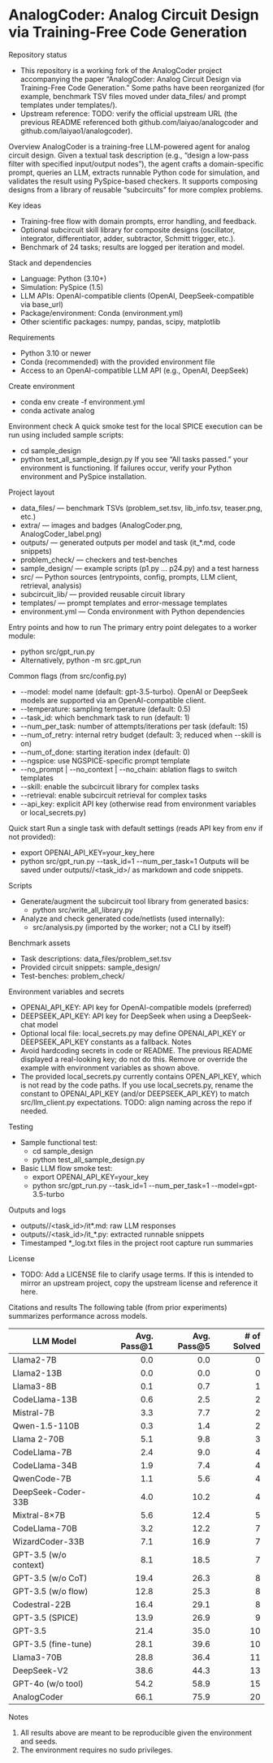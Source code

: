 # AnalogCoder: Analog Circuit Design via Training-Free Code Generation

Repository status
- This repository is a working fork of the AnalogCoder project accompanying the paper “AnalogCoder: Analog Circuit Design via Training-Free Code Generation.” Some paths have been reorganized (for example, benchmark TSV files moved under data_files/ and prompt templates under templates/).
- Upstream reference: TODO: verify the official upstream URL (the previous README referenced both github.com/laiyao/analogcoder and github.com/laiyao1/analogcoder).

Overview
AnalogCoder is a training-free LLM-powered agent for analog circuit design. Given a textual task description (e.g., “design a low-pass filter with specified input/output nodes”), the agent crafts a domain-specific prompt, queries an LLM, extracts runnable Python code for simulation, and validates the result using PySpice-based checkers. It supports composing designs from a library of reusable “subcircuits” for more complex problems.

Key ideas
- Training-free flow with domain prompts, error handling, and feedback.
- Optional subcircuit skill library for composite designs (oscillator, integrator, differentiator, adder, subtractor, Schmitt trigger, etc.).
- Benchmark of 24 tasks; results are logged per iteration and model.

Stack and dependencies
- Language: Python (3.10+)
- Simulation: PySpice (1.5)
- LLM APIs: OpenAI-compatible clients (OpenAI, DeepSeek-compatible via base_url)
- Package/environment: Conda (environment.yml)
- Other scientific packages: numpy, pandas, scipy, matplotlib

Requirements
- Python 3.10 or newer
- Conda (recommended) with the provided environment file
- Access to an OpenAI-compatible LLM API (e.g., OpenAI, DeepSeek)

Create environment
- conda env create -f environment.yml
- conda activate analog

Environment check
A quick smoke test for the local SPICE execution can be run using included sample scripts:
- cd sample_design
- python test_all_sample_design.py
If you see “All tasks passed.” your environment is functioning. If failures occur, verify your Python environment and PySpice installation.

Project layout
- data_files/ — benchmark TSVs (problem_set.tsv, lib_info.tsv, teaser.png, etc.)
- extra/ — images and badges (AnalogCoder.png, AnalogCoder_label.png)
- outputs/ — generated outputs per model and task (it_*.md, code snippets)
- problem_check/ — checkers and test-benches
- sample_design/ — example scripts (p1.py … p24.py) and a test harness
- src/ — Python sources (entrypoints, config, prompts, LLM client, retrieval, analysis)
- subcircuit_lib/ — provided reusable circuit library
- templates/ — prompt templates and error-message templates
- environment.yml — Conda environment with Python dependencies

Entry points and how to run
The primary entry point delegates to a worker module:
- python src/gpt_run.py
- Alternatively, python -m src.gpt_run

Common flags (from src/config.py)
- --model: model name (default: gpt-3.5-turbo). OpenAI or DeepSeek models are supported via an OpenAI-compatible client.
- --temperature: sampling temperature (default: 0.5)
- --task_id: which benchmark task to run (default: 1)
- --num_per_task: number of attempts/iterations per task (default: 15)
- --num_of_retry: internal retry budget (default: 3; reduced when --skill is on)
- --num_of_done: starting iteration index (default: 0)
- --ngspice: use NGSPICE-specific prompt template
- --no_prompt | --no_context | --no_chain: ablation flags to switch templates
- --skill: enable the subcircuit library for complex tasks
- --retrieval: enable subcircuit retrieval for complex tasks
- --api_key: explicit API key (otherwise read from environment variables or local_secrets.py)

Quick start
Run a single task with default settings (reads API key from env if not provided):
- export OPENAI_API_KEY=your_key_here
- python src/gpt_run.py --task_id=1 --num_per_task=1
Outputs will be saved under outputs/<model>/<task_id>/ as markdown and code snippets.

Scripts
- Generate/augment the subcircuit tool library from generated basics:
  - python src/write_all_library.py
- Analyze and check generated code/netlists (used internally):
  - src/analysis.py (imported by the worker; not a CLI by itself)

Benchmark assets
- Task descriptions: data_files/problem_set.tsv
- Provided circuit snippets: sample_design/
- Test-benches: problem_check/

Environment variables and secrets
- OPENAI_API_KEY: API key for OpenAI-compatible models (preferred)
- DEEPSEEK_API_KEY: API key for DeepSeek when using a DeepSeek-chat model
- Optional local file: local_secrets.py may define OPENAI_API_KEY or DEEPSEEK_API_KEY constants as a fallback.
Notes
- Avoid hardcoding secrets in code or README. The previous README displayed a real-looking key; do not do this. Remove or override the example with environment variables as shown above.
- The provided local_secrets.py currently contains OPEN_API_KEY, which is not read by the code paths. If you use local_secrets.py, rename the constant to OPENAI_API_KEY (and/or DEEPSEEK_API_KEY) to match src/llm_client.py expectations. TODO: align naming across the repo if needed.

Testing
- Sample functional test:
  - cd sample_design
  - python test_all_sample_design.py
- Basic LLM flow smoke test:
  - export OPENAI_API_KEY=your_key
  - python src/gpt_run.py --task_id=1 --num_per_task=1 --model=gpt-3.5-turbo

Outputs and logs
- outputs/<model>/<task_id>/it*.md: raw LLM responses
- outputs/<model>/<task_id>/it_*.py: extracted runnable snippets
- Timestamped *_log.txt files in the project root capture run summaries

License
- TODO: Add a LICENSE file to clarify usage terms. If this is intended to mirror an upstream project, copy the upstream license and reference it here.

Citations and results
The following table (from prior experiments) summarizes performance across models.

| LLM Model               |      Avg. Pass@1 |      Avg. Pass@5 |     # of Solved |
|-------------------------|-----------------:|-----------------:|----------------:|
| Llama2-7B               |              0.0 |              0.0 |               0 |
| Llama2-13B              |              0.0 |              0.0 |               0 |
| Llama3-8B               |              0.1 |              0.7 |               1 |
| CodeLlama-13B           |              0.6 |              2.5 |               2 |
| Mistral-7B              |              3.3 |              7.7 |               2 |
| Qwen-1.5-110B           |              0.3 |              1.4 |               2 |
| Llama 2-70B             |              5.1 |              9.8 |               3 |
| CodeLlama-7B            |              2.4 |              9.0 |               4 |
| CodeLlama-34B           |              1.9 |              7.4 |               4 |
| QwenCode-7B             |              1.1 |              5.6 |               4 |
| DeepSeek-Coder-33B      |              4.0 |             10.2 |               4 |
| Mixtral-8×7B            |              5.6 |             12.4 |               5 |
| CodeLlama-70B           |              3.2 |             12.2 |               7 |
| WizardCoder-33B         |              7.1 |             16.9 |               7 |
| GPT-3.5 (w/o context)   |              8.1 |             18.5 |               7 |
| GPT-3.5 (w/o CoT)       |             19.4 |             26.3 |               8 |
| GPT-3.5 (w/o flow)      |             12.8 |             25.3 |               8 |
| Codestral-22B           |             16.4 |             29.1 |               8 |
| GPT-3.5 (SPICE)         |             13.9 |             26.9 |               9 |
| GPT-3.5                 |             21.4 |             35.0 |              10 |
| GPT-3.5 (fine-tune)     |             28.1 |             39.6 |              10 |
| Llama3-70B              |             28.8 |             36.4 |              11 |
| DeepSeek-V2             |             38.6 |             44.3 |              13 |
| GPT-4o (w/o tool)       |             54.2 |             58.9 |              15 |
| AnalogCoder             |             66.1 |             75.9 |              20 |

Notes
1) All results above are meant to be reproducible given the environment and seeds.
2) The environment requires no sudo privileges.
